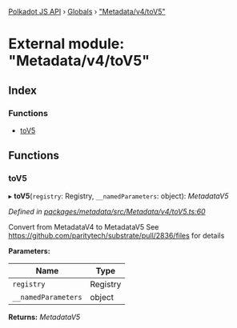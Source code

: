 [Polkadot JS API](../README.md) › [Globals](../globals.md) › ["Metadata/v4/toV5"](_metadata_v4_tov5_.md)

# External module: "Metadata/v4/toV5"

## Index

### Functions

* [toV5](_metadata_v4_tov5_.md#tov5)

## Functions

###  toV5

▸ **toV5**(`registry`: Registry, `__namedParameters`: object): *MetadataV5*

*Defined in [packages/metadata/src/Metadata/v4/toV5.ts:60](https://github.com/polkadot-js/api/blob/006c686c1/packages/metadata/src/Metadata/v4/toV5.ts#L60)*

Convert from MetadataV4 to MetadataV5
See https://github.com/paritytech/substrate/pull/2836/files for details

**Parameters:**

Name | Type |
------ | ------ |
`registry` | Registry |
`__namedParameters` | object |

**Returns:** *MetadataV5*
